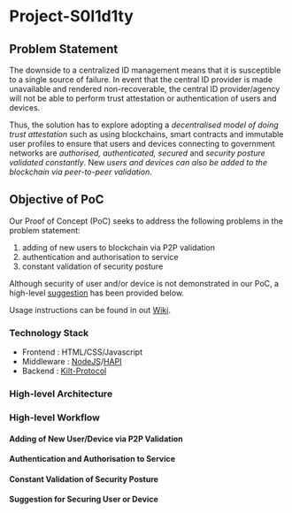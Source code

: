 # Project-S0l1d1ty
## Problem Statement
The downside to a centralized ID management means that it is susceptible to a single source of failure. In event that the central ID provider is made unavailable and rendered
non-recoverable, the central ID provider/agency will not be able to perform trust attestation or authentication of users and devices.

Thus, the solution has to explore adopting a _decentralised model of doing trust attestation_ such as using blockchains, smart contracts and immutable user profiles to ensure that users and devices connecting to government networks are _authorised, authenticated, secured_ and _security posture validated constantly_. New _users and devices can also be added to the blockchain via peer-to-peer validation_.

## Objective of PoC
Our Proof of Concept (PoC) seeks to address the following problems in the problem statement: 
1. adding of new users to blockchain via P2P validation
2. authentication and authorisation to service
3. constant validation of security posture

Although security of user and/or device is not demonstrated in our PoC, a high-level [suggestion](#Suggestion-for-Securing-User-or-Device) has been provided below.

Usage instructions can be found in out [Wiki](https://github.com/team-s0l1d1ty/Project-S0l1d1ty/wiki).

### Technology Stack
- Frontend : HTML/CSS/Javascript
- Middleware : [NodeJS](https://nodejs.org/en/)/[HAPI](https://hapi.dev/)
- Backend : [Kilt-Protocol](https://www.kilt.io/)

### High-level Architecture

### High-level Workflow
#### Adding of New User/Device via P2P Validation
#### Authentication and Authorisation to Service
#### Constant Validation of Security Posture
#### Suggestion for Securing User or Device
